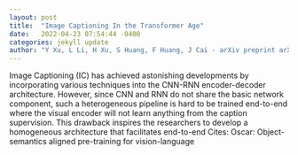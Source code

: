 ```yaml
---
layout: post
title:  "Image Captioning In the Transformer Age"
date:   2022-04-23 07:54:44 -0400
categories: jekyll update
author: "Y Xu, L Li, H Xu, S Huang, F Huang, J Cai - arXiv preprint arXiv:2204.07374, 2022"
---
```

Image Captioning (IC) has achieved astonishing developments by incorporating various techniques into the CNN-RNN encoder-decoder architecture. However, since CNN and RNN do not share the basic network component, such a heterogeneous pipeline is hard to be trained end-to-end where the visual encoder will not learn anything from the caption supervision. This drawback inspires the researchers to develop a homogeneous architecture that facilitates end-to-end Cites: Oscar: Object-semantics aligned pre-training for vision-language